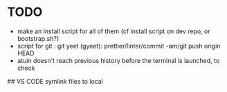 # TODO

- make an install script for all of them (cf install script on dev repo, or bootstrap.sh?)
- script for git : git yeet (gyeet): prettier/linter/commit -am/git push origin HEAD
- atuin doesn't reach previous history before the terminal is launched, to check

## VS CODE
symlink files to local
